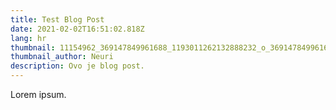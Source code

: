 ```yaml
---
title: Test Blog Post
date: 2021-02-02T16:51:02.818Z
lang: hr
thumbnail: 11154962_369147849961688_1193011262132888232_o_369147849961688.jpg
thumbnail_author: Neuri
description: Ovo je blog post.
---
```

Lorem ipsum.